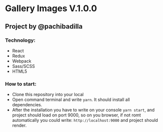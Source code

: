 # Gallery Images V.1.0.0

## Project by @pachibadilla

### Technology:

- React
- Redux
- Webpack
- Sass/SCSS
- HTML5

### How to start:

- Clone this repository into your local
- Open command terminal and write `yarn`. It should install all dependencies.
- After the installation you have to write on your console `yarn start`, and
  project should load on port 9000, so on you browser, if not romt automatically you could write:
  `http://localhost:9000` and project should render.
